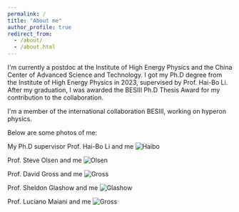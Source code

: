 ```yaml
---
permalink: /
title: "About me"
author_profile: true
redirect_from: 
  - /about/
  - /about.html
---
```


I'm currently a postdoc at the Institute of High Energy Physics and the China Center of Advanced Science and Technology. I got my Ph.D degree from the Institute of High Energy Physics in 2023, supervised by Prof. Hai-Bo Li. After my graduation, I was awarded the BESIII Ph.D Thesis Award for my contribution to the collaboration.

I'm a member of the international collaboration BESIII, working on hyperon physics.

Below are some photos of me:

My Ph.D supervisor Prof. Hai-Bo Li and me
![Haibo](https://github.com/shenhfhep/Hong-Fei_Shen.github.io/blob/master/images/withHaibo.jpg)

Prof. Steve Olsen and me
![Olsen](/images/withOlsen.png)

Prof. David Gross and me
![Gross](/images/withGross.jpg)

Prof. Sheldon Glashow and me
![Glashow](/images/withGlashow.jpg)

Prof. Luciano Maiani and me
![Gross](/images/withMaiani.jpg)
